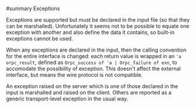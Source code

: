 #summary Exceptions

Exceptions are supported but must be declared in the input file (so
that they can be marshalled). Unfortunately it seems not to be
possible to equate one exception with another and also define the data
it contains, so built-in exceptions cannot be used.

When any exceptions are declared in the input, then the calling
convention for the entire interface is changed: each return value is
wrapped in an `'a orpc_result`, defined as
`Orpc_success of 'a | Orpc_failure of exn`,
to accomodate the possibility of exception. This doesn't affect the
external interface, but means the wire protocol is not compatible.

An exception raised on the server which is one of those declared in
the input is marshalled and raised on the client. Others are reported
as a generic transport-level exception in the usual way.
